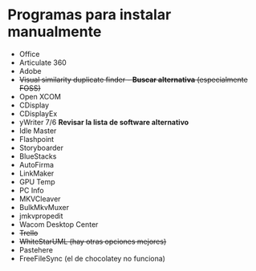 # Programas para instalar manualmente

- Office
- Articulate 360
- Adobe
- ~~Visual similarity duplicate finder - **Buscar alternativa** (especialmente FOSS)~~
- Open XCOM
- CDisplay
- CDisplayEx
- yWriter 7/6 **Revisar la lista de software alternativo** 
- Idle Master
- Flashpoint
- Storyboarder
- BlueStacks
- AutoFirma
- LinkMaker
- GPU Temp
- PC Info
- MKVCleaver
- BulkMkvMuxer
- jmkvpropedit
- Wacom Desktop Center
- ~~Trello~~
- ~~WhiteStarUML (hay otras opciones mejores)~~ 
- Pastehere
- FreeFileSync (el de chocolatey no funciona)
